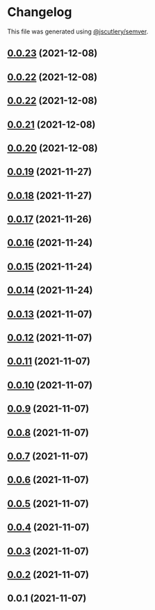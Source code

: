 # Changelog

This file was generated using [@jscutlery/semver](https://github.com/jscutlery/semver).

## [0.0.23](https://github.com/onedaycat/jaco/compare/testing-0.0.22...testing-0.0.23) (2021-12-08)



## [0.0.22](https://github.com/onedaycat/jaco/compare/testing-0.0.21...testing-0.0.22) (2021-12-08)



## [0.0.22](https://github.com/onedaycat/jaco/compare/testing-0.0.21...testing-0.0.22) (2021-12-08)



## [0.0.21](https://github.com/onedaycat/jaco/compare/testing-0.0.20...testing-0.0.21) (2021-12-08)



## [0.0.20](https://github.com/onedaycat/jaco/compare/testing-0.0.19...testing-0.0.20) (2021-12-08)



## [0.0.19](https://github.com/onedaycat/jaco/compare/testing-0.0.18...testing-0.0.19) (2021-11-27)



## [0.0.18](https://github.com/onedaycat/jaco/compare/testing-0.0.17...testing-0.0.18) (2021-11-27)



## [0.0.17](https://github.com/onedaycat/jaco/compare/testing-0.0.16...testing-0.0.17) (2021-11-26)



## [0.0.16](https://github.com/onedaycat/jaco/compare/testing-0.0.15...testing-0.0.16) (2021-11-24)



## [0.0.15](https://github.com/onedaycat/jaco/compare/testing-0.0.14...testing-0.0.15) (2021-11-24)



## [0.0.14](https://github.com/onedaycat/jaco/compare/testing-0.0.13...testing-0.0.14) (2021-11-24)



## [0.0.13](https://github.com/onedaycat/jaco/compare/testing-0.0.12...testing-0.0.13) (2021-11-07)



## [0.0.12](https://github.com/onedaycat/jaco/compare/testing-0.0.11...testing-0.0.12) (2021-11-07)



## [0.0.11](https://github.com/onedaycat/jaco/compare/testing-0.0.10...testing-0.0.11) (2021-11-07)



## [0.0.10](https://github.com/onedaycat/jaco/compare/testing-0.0.9...testing-0.0.10) (2021-11-07)



## [0.0.9](https://github.com/onedaycat/jaco/compare/testing-0.0.8...testing-0.0.9) (2021-11-07)



## [0.0.8](https://github.com/onedaycat/jaco/compare/testing-0.0.7...testing-0.0.8) (2021-11-07)



## [0.0.7](https://github.com/onedaycat/jaco/compare/testing-0.0.6...testing-0.0.7) (2021-11-07)



## [0.0.6](https://github.com/onedaycat/jaco/compare/testing-0.0.5...testing-0.0.6) (2021-11-07)



## [0.0.5](https://github.com/onedaycat/jaco/compare/testing-0.0.4...testing-0.0.5) (2021-11-07)



## [0.0.4](https://github.com/onedaycat/jaco/compare/testing-0.0.3...testing-0.0.4) (2021-11-07)



## [0.0.3](https://github.com/onedaycat/jaco/compare/testing-0.0.2...testing-0.0.3) (2021-11-07)



## [0.0.2](https://github.com/onedaycat/jaco/compare/testing-0.0.1...testing-0.0.2) (2021-11-07)



## 0.0.1 (2021-11-07)

